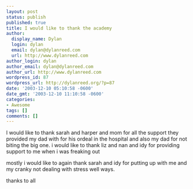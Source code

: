 ```yaml
---
layout: post
status: publish
published: true
title: I would like to thank the academy
author:
  display_name: Dylan
  login: dylan
  email: dylan@dylanreed.com
  url: http://www.dylanreed.com
author_login: dylan
author_email: dylan@dylanreed.com
author_url: http://www.dylanreed.com
wordpress_id: 87
wordpress_url: http://dylanreed.org/?p=87
date: '2003-12-10 05:10:58 -0600'
date_gmt: '2003-12-10 11:10:58 -0600'
categories:
- Awesome
tags: []
comments: []
---
```

<p>I would like to thank sarah and harper and mom for all the support they provided my dad with for his ordeal in the hospital and also my dad for not biting the big one. i would like to thank liz and nan and idy for providing support to me when i was freaking out</p>
<p>mostly i would like to again thank sarah and idy for putting up with me and my cranky not dealing with stress well ways.</p>
<p>thanks to all</p>
